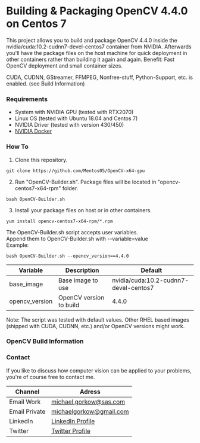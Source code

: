 # Building & Packaging OpenCV 4.4.0 on Centos 7 
This project allows you to build and package OpenCV 4.4.0 inside the nvidia/cuda:10.2-cudnn7-devel-centos7 container from NVIDIA.
Afterwards you'll have the package files on the host machine for quick deployment in other containers rather than building it again and again.
Benefit: Fast OpenCV deployment and small container sizes.

CUDA, CUDNN, GStreamer, FFMPEG, Nonfree-stuff, Python-Support, etc. is enabled. (see Build Information)

### Requirements
* System with NVIDIA GPU (tested with RTX2070)
* Linux OS (tested with Ubuntu 18.04 and Centos 7)
* NVIDIA Driver (tested with version 430/450)
* [NVIDIA Docker](https://github.com/NVIDIA/nvidia-docker)

### How To
1. Clone this repository.
```
git clone https://github.com/Mentos05/OpenCV-x64-gpu
```
2. Run "OpenCV-Builder.sh". Package files will be located in "opencv-centos7-x64-rpm" folder.
```
bash OpenCV-Builder.sh
```
3. Install your package files on host or in other containers.
```
yum install opencv-centos7-x64-rpm/*.rpm
```

The OpenCV-Builder.sh script accepts user variables.<br>
Append them to OpenCV-Builder.sh with --variable=value<br>
Example:<br>
```
bash OpenCV-Builder.sh --opencv_version==4.4.0
```

| Variable | Description | Default |
| ------ | ------ | ------ |
| base_image | Base image to use | nvidia/cuda:10.2-cudnn7-devel-centos7 |
| opencv_version | OpenCV version to build | 4.4.0 |

Note: The script was tested with default values. Other RHEL based images (shipped with CUDA, CUDNN, etc.) and/or OpenCV versions might work.

### OpenCV Build Information


### Contact
If you like to discuss how computer vision can be applied to your problems, you're of course free to contact me.<br>

| Channel | Adress |
| ------ | ------ |
| Email Work | michael.gorkow@sas.com |
| Email Private | michaelgorkow@gmail.com |
| LinkedIn | [LinkedIn Profile](https://www.linkedin.com/in/michael-gorkow-08353678/) |
| Twitter | [Twitter Profile](https://twitter.com/GorkowMichael) |
